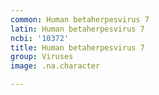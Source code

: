 ```yaml
---
common: Human betaherpesvirus 7
latin: Human betaherpesvirus 7
ncbi: '10372'
title: Human betaherpesvirus 7
group: Viruses
image: .na.character

---
```

